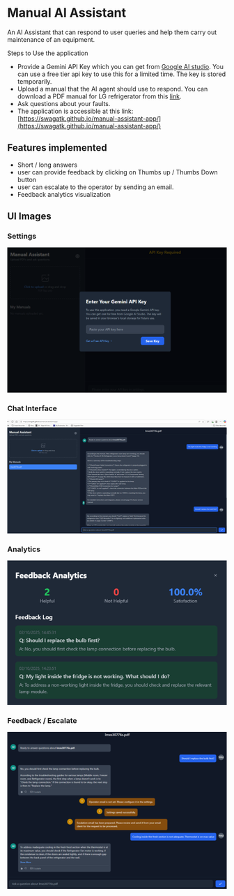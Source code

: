 # Manual AI Assistant
An AI Assistant that can respond to user queries and help them carry out maintenance of an equipment. 

Steps to Use the application
- Provide a Gemini API Key which you can get from [Google AI studio](https://aistudio.google.com/prompts/new_chat). You can use a free tier api key to use this for a limited time. The key is stored temporarily. 
- Upload a manual that the AI agent should use to respond.  You can download a PDF manual for LG refrigerator from this [link](https://www.manualslib.com/manual/1114650/Lg-Lmxs30776s.html).
- Ask questions about your faults. 
- The application is accessible at this link: [https://swagatk.github.io/manual-assistant-app/](https://swagatk.github.io/manual-assistant-app/)

## Features implemented
- Short / long answers
- user can provide feedback by clicking on Thumbs up / Thumbs Down button
- user can escalate to the operator by sending an email. 
- Feedback analytics visualization 


## UI Images

### Settings
![API Key](./images/web_api_key.png)

### Chat Interface
![Chat Interface](./images/web_interface.png)

### Analytics
![Analytics](./images/analytics.png)

### Feedback / Escalate
![Feedback](./images/feedback_escalate.png)